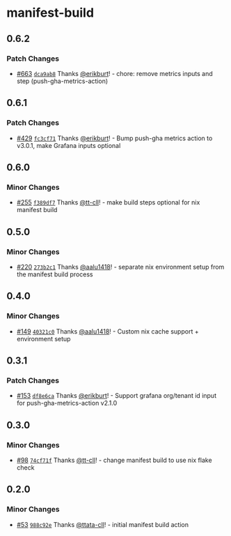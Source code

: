 # manifest-build

## 0.6.2

### Patch Changes

- [#663](https://github.com/smartcontractkit/.github/pull/663)
  [`dca9ab8`](https://github.com/smartcontractkit/.github/commit/dca9ab89d734e82738b8aa52bd25d09b205ec6ee)
  Thanks [@erikburt](https://github.com/erikburt)! - chore: remove metrics
  inputs and step (push-gha-metrics-action)

## 0.6.1

### Patch Changes

- [#429](https://github.com/smartcontractkit/.github/pull/429)
  [`fc3cf71`](https://github.com/smartcontractkit/.github/commit/fc3cf71f41e6bcdedf28f9d04058343bb66206d5)
  Thanks [@erikburt](https://github.com/erikburt)! - Bump push-gha metrics
  action to v3.0.1, make Grafana inputs optional

## 0.6.0

### Minor Changes

- [#255](https://github.com/smartcontractkit/.github/pull/255)
  [`f389df7`](https://github.com/smartcontractkit/.github/commit/f389df7add8c63f0183917689bc391a81c5c7115)
  Thanks [@tt-cll](https://github.com/tt-cll)! - make build steps optional for
  nix manifest build

## 0.5.0

### Minor Changes

- [#220](https://github.com/smartcontractkit/.github/pull/220)
  [`273b2c1`](https://github.com/smartcontractkit/.github/commit/273b2c1ad844b2e29d871b7c0f88388b8bbeb7e3)
  Thanks [@aalu1418](https://github.com/aalu1418)! - separate nix environment
  setup from the manifest build process

## 0.4.0

### Minor Changes

- [#149](https://github.com/smartcontractkit/.github/pull/149)
  [`40321c0`](https://github.com/smartcontractkit/.github/commit/40321c0a57fa602597f91c495cb0318d0fc3d01a)
  Thanks [@aalu1418](https://github.com/aalu1418)! - Custom nix cache support +
  environment setup

## 0.3.1

### Patch Changes

- [#153](https://github.com/smartcontractkit/.github/pull/153)
  [`df8e6ca`](https://github.com/smartcontractkit/.github/commit/df8e6cab6b0aa2f152575d5f7aade5e712a53b86)
  Thanks [@erikburt](https://github.com/erikburt)! - Support grafana org/tenant
  id input for push-gha-metrics-action v2.1.0

## 0.3.0

### Minor Changes

- [#98](https://github.com/smartcontractkit/.github/pull/98)
  [`74cf71f`](https://github.com/smartcontractkit/.github/commit/74cf71f4cb47e03f868e609cf93ebc0eb1534396)
  Thanks [@tt-cll](https://github.com/tt-cll)! - change manifest build to use
  nix flake check

## 0.2.0

### Minor Changes

- [#53](https://github.com/smartcontractkit/.github/pull/53)
  [`988c92e`](https://github.com/smartcontractkit/.github/commit/988c92e02971268d86b047de606db757bb979c2a)
  Thanks [@ttata-cll](https://github.com/ttata-cll)! - initial manifest build
  action

